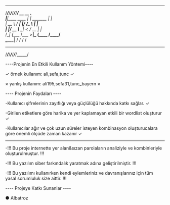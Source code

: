 __________________________________________
/_____/_____/_____/_____/_____/_____/_____/
     __               __           .__     
    |__|____    ____ |  | _______  |  |    
    |  \__  \ _/ ___\|  |/ /\__  \ |  |    
    |  |/ __ \\  \___|    <  / __ \|  |__  
/\__|  (____  /\___  >__|_ \(____  /____/  
\______|    \/     \/     \/     \/        
                                                    
 __________________________________________
/_____/_____/_____/_____/_____/_____/_____/

----Projenin En Etkili Kullanım Yöntemi----

<!--Sadece etiketler girerek kullanınız. -->

✓ örnek kullanım: ali,sefa,tunc ✓

× yanlış kullanım: ali195,sefa31,tunc_bayern ×

----        Projenin Faydaları        ----

-Kullanıcı şifrelerinin zayıflığı veya güçlülüğü hakkında katkı sağlar. ✓

-Girilen etiketlere göre harika ve yer kaplamayan etkili bir wordlist oluşturur ✓

-Kullanıcılar ağır ve çok uzun süreler isteyen kombinasyon oluşturucalara göre önemli ölçüde zaman kazanır ✓
________________________________________________________________________________________________________________

-!!! Bu proje internette yer alan&sızan parolaların analiziyle ve kombinleriyle oluşturulmuştur. !!!

-!!! Bu yazılım siber farkındalık yaratmak adına geliştirilmiştir.  !!!

-!!! Bu yazılımı kullanırken kendi eylemleriniz ve davranışlarınız için tüm yasal sorumluluk size aittir. !!!

----       Projeye Katkı Sunanlar     ----

● Albatroz